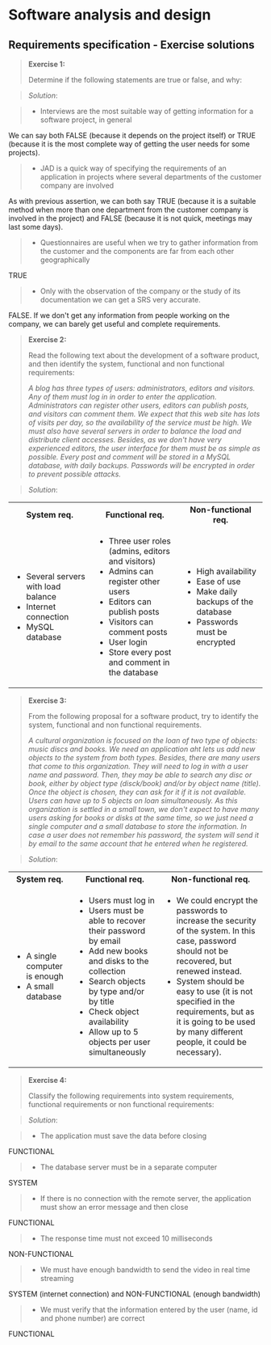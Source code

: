 # Software analysis and design

## Requirements specification - Exercise solutions


> **Exercise 1:** 
> 
> Determine if the following statements are true or false, and why:

> *Solution*:

> * Interviews are the most suitable way of getting information for a software project, in general

We can say both FALSE (because it depends on the project itself) or TRUE (because it is the most complete way of getting the user needs for some projects).

> * JAD is a quick way of specifying the requirements of an application in projects where several departments of the customer company are involved

As with previous assertion, we can both say TRUE (because it is a suitable method when more than one department from the customer company is involved in the project) and FALSE (because it is not quick, meetings may last some days).

> * Questionnaires are useful when we try to gather information from the customer and the components are far from each other geographically

TRUE

> * Only with the observation of the company or the study of its documentation we can get a SRS very accurate.

FALSE. If we don't get any information from people working on the company, we can barely get useful and complete requirements.

> **Exercise 2:** 
> 
> Read the following text about the development of a software product, and then identify the system, functional and non functional requirements:
> 
> *A blog has three types of users: administrators, editors and visitors. Any of them must log in in order to enter the application. Administrators can register other users, editors can publish posts, and visitors can comment them. We expect that this web site has lots of visits per day, so the availability of the service must be high. We must also have several servers in order to balance the load and distribute client accesses. Besides, as we don't have very experienced editors, the user interface for them must be as simple as possible. Every post and comment will be stored in a MySQL database, with daily backups. Passwords will be encrypted in order to prevent possible attacks.*

> *Solution*:

<table>
<tr>
    <th>System req.</th>
    <th>Functional req.</th>
    <th>Non-functional req.</th>
</tr>
<tr>
    <td>
        <ul>
            <li>Several servers with load balance</li>
            <li>Internet connection</li>
            <li>MySQL database</li>
        </ul>
    </td>
    <td>
        <ul>
            <li>Three user roles (admins, editors and visitors)</li>
            <li>Admins can register other users</li>
            <li>Editors can publish posts</li>
            <li>Visitors can comment posts</li>
            <li>User login</li>
            <li>Store every post and comment in the database</li>
        </ul>
    </td>
    <td>
        <ul>
            <li>High availability</li>
            <li>Ease of use</li>
            <li>Make daily backups of the database</li>
            <li>Passwords must be encrypted</li>            
        </ul>
    </td>
</table>

> **Exercise 3:** 
> 
> From the following proposal for a software product, try to identify the system, functional and non functional requirements.
> 
> *A cultural organization is focused on the loan of two type of objects: music discs and books. We need an application aht lets us add new objects to the system from both types. Besides, there are many users that come to this organization. They will need to log in with a user name and password. Then, they may be able to search any disc or book, either by object type (disck/book) and/or by object name (title). Once the object is chosen, they can ask for it if it is not available. Users can have up to 5 objects on loan simultaneously. As this organization is settled in a small town, we don't expect to have many users asking for books or disks at the same time, so we just need a single computer and a small database to store the information. In case a user does not remember his password, the system will send it by email to the same account that he entered when he registered.* 

> *Solution*:

<table>
<tr>
    <th>System req.</th>
    <th>Functional req.</th>
    <th>Non-functional req.</th>
</tr>
<tr>
    <td>
        <ul>
            <li>A single computer is enough</li>
            <li>A small database</li>
        </ul>
    </td>
    <td>
        <ul>
            <li>Users must log in</li>
            <li>Users must be able to recover their password by email</li>
            <li>Add new books and disks to the collection</li>
            <li>Search objects by type and/or by title</li>
            <li>Check object availability</li>
            <li>Allow up to 5 objects per user simultaneously</li>
        </ul>
    </td>
    <td>
        <ul>
            <li>We could encrypt the passwords to increase the security of the system. In this case, password should not be recovered, but renewed instead.</li>
            <li>System should be easy to use (it is not specified in the requirements, but as it is going to be used by many different people, it could be necessary).</li>
        </ul>
    </td>
</table>

> **Exercise 4:** 
> 
> Classify the following requirements into system requirements, functional requirements or non functional requirements:

> *Solution*:

> * The application must save the data before closing

FUNCTIONAL

> * The database server must be in a separate computer

SYSTEM

> * If there is no connection with the remote server, the application must show an error message and then close

FUNCTIONAL

> * The response time must not exceed 10 milliseconds

NON-FUNCTIONAL

> * We must have enough bandwidth to send the video in real time streaming

SYSTEM (internet connection) and NON-FUNCTIONAL (enough bandwidth)

> * We must verify that the information entered by the user (name, id and phone number) are correct

FUNCTIONAL
